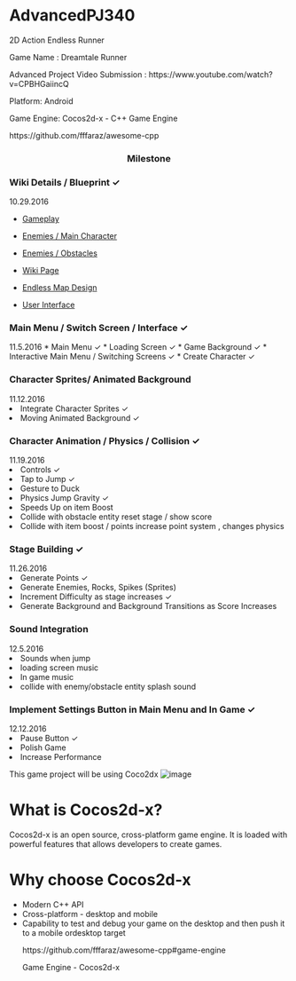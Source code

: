 # AdvancedPJ340
2D Action Endless Runner
<p>Game Name : Dreamtale Runner </p>
<p> Advanced Project Video Submission : https://www.youtube.com/watch?v=CPBHGaiincQ <p> 

<p>Platform: Android </p>
<p>Game Engine: Cocos2d-x - C++ Game Engine </p>
<p>https://github.com/fffaraz/awesome-cpp</p>
<h3 align="center">Milestone</h3>
<h3>Wiki Details / Blueprint ✓ </h3>      				10.29.2016     

* [Gameplay](https://github.com/merksmanship/AdvancedPJ340/blob/master/Wiki.md)     

* [Enemies / Main Character](https://github.com/merksmanship/AdvancedPJ340/blob/master/Wiki.md)   
* [Enemies / Obstacles](https://github.com/merksmanship/AdvancedPJ340/blob/master/Wiki.md)    
* [Wiki Page](https://github.com/merksmanship/AdvancedPJ340/blob/master/Wiki.md)    
* [Endless Map Design](https://github.com/merksmanship/AdvancedPJ340/blob/master/gameconceptanduiforgame.png)    
* [User Interface](https://github.com/merksmanship/AdvancedPJ340/blob/master/gameconceptanduiforgame.png)    
  
<h3>Main Menu / Switch Screen / Interface  ✓</h3>		11.5.2016
* Main Menu ✓</li>
* Loading Screen ✓</li>
* Game Background  ✓</li>
* Interactive Main Menu / Switching Screens ✓</li>
* Create Character ✓</li>

<h3>Character Sprites/ Animated Background</h3>				11.12.2016
<li>Integrate Character Sprites ✓</li>
<li>Moving Animated Background ✓</li>

<h3>Character Animation / Physics / Collision ✓	</h3>		11.19.2016
<li>Controls ✓</li>
<li>Tap to Jump ✓ </li>
<li>Gesture to Duck</li>
<li>Physics Jump Gravity ✓ </li>
<li>Speeds Up on item Boost</li>
<li>Collide with obstacle entity reset stage / show score</li>
<li>Collide with item boost / points increase point system , changes physics</li>

<h3>Stage Building  ✓ </h3>				                 11.26.2016
<li>Generate Points ✓
<li>Generate Enemies, Rocks, Spikes (Sprites)
<li>Increment Difficulty as stage increases ✓
<li>Generate Background and Background Transitions as Score Increases

<h3>Sound Integration		</h3>			                	12.5.2016
<li>Sounds when jump</li>
<li>loading screen music</li>
<li>In game music</li>
<li>collide with enemy/obstacle entity splash sound</li>

<h3>Implement Settings Button in Main Menu and In Game ✓</h3>		12.12.2016
<li>Pause Button ✓ </li>
<li>Polish Game</li> 
<li>Increase Performance</li>


This game project will be using Coco2dx ![image](http://media.pocketgamer.biz/2014/5/18898/cocos2d-x-r100x100.jpg)
<h1>What is Cocos2d-x?</h1>
Cocos2d-x is an open source, cross-platform game engine. It is loaded with powerful features that allows developers to create games.
<h1>Why choose Cocos2d-x</h1>
<ul>
<li> Modern C++ API </li>
<li>Cross-platform - desktop and mobile</li>
<li> Capability to test and debug your game on the desktop and then push it to a mobile ordesktop target</li>
</ul>
<ul>
<p>
https://github.com/fffaraz/awesome-cpp#game-engine</p>
<p>Game Engine - Cocos2d-x </p>
